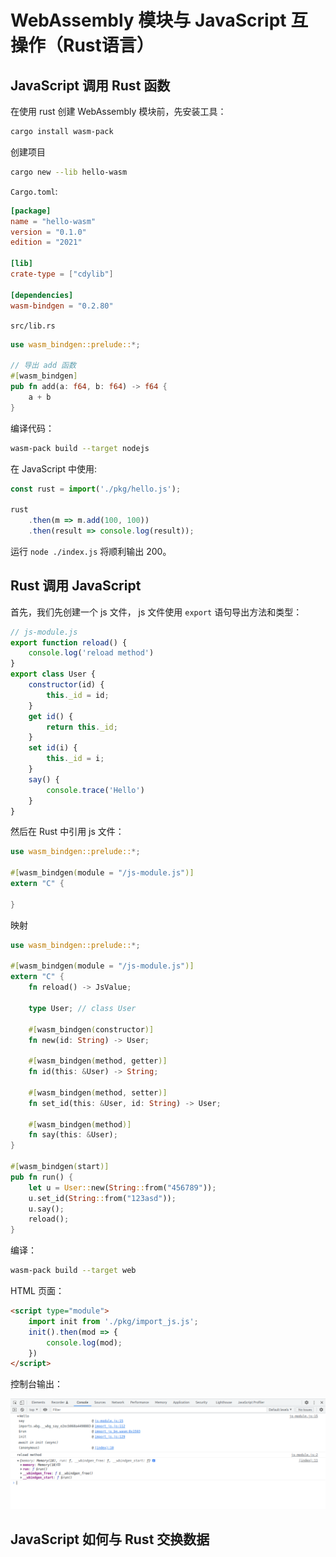 # WebAssembly 模块与 JavaScript 互操作（Rust语言）

## JavaScript 调用 Rust 函数

在使用 rust 创建 WebAssembly 模块前，先安装工具：

```bash
cargo install wasm-pack
```

创建项目

```bash
cargo new --lib hello-wasm
```

`Cargo.toml`:

```toml
[package]
name = "hello-wasm"
version = "0.1.0"
edition = "2021"

[lib]
crate-type = ["cdylib"]

[dependencies]
wasm-bindgen = "0.2.80"
```

`src/lib.rs`

```rust
use wasm_bindgen::prelude::*;

// 导出 add 函数
#[wasm_bindgen]
pub fn add(a: f64, b: f64) -> f64 {
    a + b
}
```

编译代码：

```bash
wasm-pack build --target nodejs
```

在 JavaScript 中使用:

```js
const rust = import('./pkg/hello.js');

rust
    .then(m => m.add(100, 100))
    .then(result => console.log(result));
```

运行 `node ./index.js` 将顺利输出 200。

## Rust 调用 JavaScript

[//]: # (`#[wasm_bindgen]` 宏可以加到 `extern "C" {}` 上来导入 JavaScript 中的函数。 这也是 `js-sys` 和 `web-sys` 这两个库的原理。)

首先，我们先创建一个 js 文件， js 文件使用 `export` 语句导出方法和类型：

```js
// js-module.js
export function reload() {
    console.log('reload method')
}
export class User {
    constructor(id) {
        this._id = id;
    }
    get id() {
        return this._id;
    }
    set id(i) {
        this._id = i;
    }
    say() {
        console.trace('Hello')
    }
}
```

然后在 Rust 中引用 js 文件：

```rust
use wasm_bindgen::prelude::*;

#[wasm_bindgen(module = "/js-module.js")]
extern "C" {
    
}
```

映射

```rust
use wasm_bindgen::prelude::*;

#[wasm_bindgen(module = "/js-module.js")]
extern "C" {
    fn reload() -> JsValue;

    type User; // class User

    #[wasm_bindgen(constructor)]
    fn new(id: String) -> User;

    #[wasm_bindgen(method, getter)]
    fn id(this: &User) -> String;

    #[wasm_bindgen(method, setter)]
    fn set_id(this: &User, id: String) -> User;

    #[wasm_bindgen(method)]
    fn say(this: &User);
}

#[wasm_bindgen(start)]
pub fn run() {
    let u = User::new(String::from("456789"));
    u.set_id(String::from("123asd"));
    u.say();
    reload();
}
```

编译：

```bash
wasm-pack build --target web
```

HTML 页面：

```html
<script type="module">
    import init from './pkg/import_js.js';
    init().then(mod => {
        console.log(mod);
    })
</script>
```

控制台输出：

![Rust 中调用 js](../assets/rust-call-js.png)

## JavaScript 如何与 Rust 交换数据
